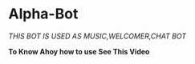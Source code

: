 # Alpha-Bot

*THIS BOT IS USED AS MUSIC,WELCOMER,CHAT BOT*

**To Know Ahoy how to use See This Video**
